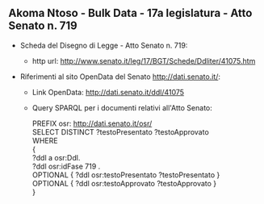 ## Akoma Ntoso - Bulk Data - 17a legislatura - Atto Senato n. 719 ##

* Scheda del Disegno di Legge - Atto Senato n. 719:
	* http url: http://www.senato.it/leg/17/BGT/Schede/Ddliter/41075.htm

* Riferimenti al sito OpenData del Senato http://dati.senato.it/:
	* Link OpenData: http://dati.senato.it/ddl/41075
	* Query SPARQL per i documenti relativi all'Atto Senato:

        PREFIX osr: <http://dati.senato.it/osr/>  
		SELECT DISTINCT ?testoPresentato ?testoApprovato  
		WHERE  
		{  
		    ?ddl a osr:Ddl.  
		    ?ddl osr:idFase 719 .  
		    OPTIONAL { ?ddl osr:testoPresentato ?testoPresentato }  
		    OPTIONAL { ?ddl osr:testoApprovato ?testoApprovato }  
		}
		